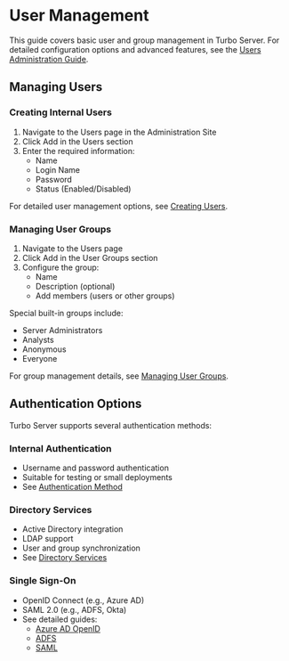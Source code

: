 # User Management

This guide covers basic user and group management in Turbo Server. For detailed configuration options and advanced features, see the [Users Administration Guide](/server/administration/users).

## Managing Users

### Creating Internal Users

1. Navigate to the Users page in the Administration Site
2. Click Add in the Users section
3. Enter the required information:
   - Name
   - Login Name
   - Password
   - Status (Enabled/Disabled)

For detailed user management options, see [Creating Users](/server/administration/users#creating-users).

### Managing User Groups

1. Navigate to the Users page
2. Click Add in the User Groups section
3. Configure the group:
   - Name
   - Description (optional)
   - Add members (users or other groups)

Special built-in groups include:
- Server Administrators
- Analysts
- Anonymous
- Everyone

For group management details, see [Managing User Groups](/server/administration/users#managing-user-groups).

## Authentication Options

Turbo Server supports several authentication methods:

### Internal Authentication
- Username and password authentication
- Suitable for testing or small deployments
- See [Authentication Method](/server/administration/users#authentication-method)

### Directory Services
- Active Directory integration
- LDAP support
- User and group synchronization
- See [Directory Services](/server/administration/users#directory-services)

### Single Sign-On
- OpenID Connect (e.g., Azure AD)
- SAML 2.0 (e.g., ADFS, Okta)
- See detailed guides:
  - [Azure AD OpenID](/server/authentication/azuread-openid-connect)
  - [ADFS](/server/authentication/adfs)
  - [SAML](/server/authentication/saml)
